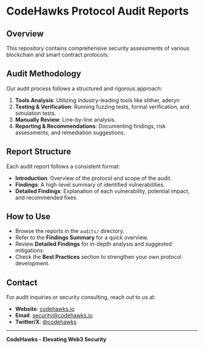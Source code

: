 # CodeHawks Protocol Audit Reports

## Overview
 This repository contains comprehensive security assessments of various blockchain and smart contract protocols.

## Audit Methodology
Our audit process follows a structured and rigorous approach:

1. **Tools Analysis**: Utilizing industry-leading tools like slither, aderyn
2. **Testing & Verification**: Running fuzzing tests, formal verification, and simulation tests.
3. **Manually Review**: Line-by-line analysis.
4. **Reporting & Recommendations**: Documenting findings, risk assessments, and remediation suggestions.

## Report Structure
Each audit report follows a consistent format:
- **Introduction**: Overview of the protocol and scope of the audit.
- **Findings**: A high-level summary of identified vulnerabilities.
- **Detailed Findings**: Explanation of each vulnerability, potential impact, and recommended fixes.

## How to Use
- Browse the reports in the `audits/` directory.
- Refer to the **Findings Summary** for a quick overview.
- Review **Detailed Findings** for in-depth analysis and suggested mitigations.
- Check the **Best Practices** section to strengthen your own protocol development.

## Contact
For audit inquiries or security consulting, reach out to us at:
- **Website**: [codehawks.io](https://codehawks.io)
- **Email**: security@codehawks.io
- **Twitter/X**: [@codehawks](https://twitter.com/codehawks)

---

**CodeHawks - Elevating Web3 Security**

